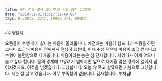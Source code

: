 ```yaml
---
title: 8차 천일 결사 3차 백일 기도 정진 23일째
date: "2014-11-01T15:17:31+09:00"
tags: 8-300th, 23th, 10000 결사, 8000th
---
```


#수행일지

요즘들어 수행 하기 싫다는 마음이 올라옵니다. 예전에는 마음이 힘드니까 수행을 하면 그나마 조금씩 마음이 편해져서 열심히 했는데, 이제 수행 덕택에 마음이 조금 편하다고 수행이 불편함으로 다가옵니다. 마음이라는 놈은 참 간사합니다. 서있다가 이제 앉으니 눕고 싶다 합니다. 몸의 경계에 끄달려서 넘어지면 앞으로 다가올 많은 경계에 걸려서 넘어지겠지요. 이것을 넘겠습니다. 그냥합니다. 오늘 않 죽고 살았으면 기념으로 그냥합니다. 저는 잘 살고 있습니다. 아무 부족함이 없습니다. 감사합니다. 부처님!
